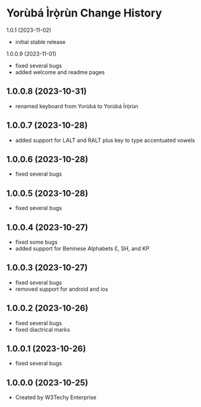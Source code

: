 Yorùbá Ìrọ̀rùn Change History
====================

1.0.1 (2023-11-02)
* initial stable release

1.0.0.9 (2023-11-01)
* fixed several bugs
* added welcome and readme pages

1.0.0.8 (2023-10-31)
----------------
* renamed keyboard from Yorùbá to Yorùbá Ìrọ̀rùn

1.0.0.7 (2023-10-28)
----------------
* added support for LALT and RALT plus key to type accentuated vowels

1.0.0.6 (2023-10-28)
----------------
* fixed several bugs

1.0.0.5 (2023-10-28)
----------------
* fixed several bugs

1.0.0.4 (2023-10-27)
----------------
* fixed some bugs
* added support for Beninese Alphabets Ɛ, SH, and KP

1.0.0.3 (2023-10-27)
---------------- 
* fixed several bugs
* removed support for android and ios

1.0.0.2 (2023-10-26)
----------------
* fixed several bugs
* fixed diactrical marks

1.0.0.1 (2023-10-26)
----------------
* fixed several bugs

1.0.0.0 (2023-10-25)
----------------
* Created by W3Techy Enterprise
